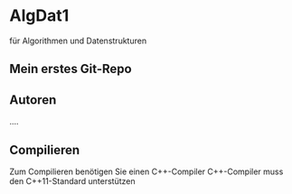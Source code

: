 # AlgDat1
für Algorithmen und Datenstrukturen

Mein erstes Git-Repo
--------------------

Autoren
--------
....

Compilieren
--------------------
Zum Compilieren benötigen Sie einen C++-Compiler
C++-Compiler muss den C++11-Standard unterstützen
